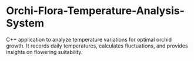 # Orchi-Flora-Temperature-Analysis-System
C++ application to analyze temperature variations for optimal orchid growth. It records daily temperatures, calculates fluctuations, and provides insights on flowering suitability.
